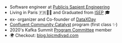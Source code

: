 
- Software engineer at [Publicis Sapient Engineering](https://medium.com/xebia-france)
- Living in Paris 🇫🇷🍷🧀 and Graduated from [ISEP](https://www.isep.fr/) 🎓
- ex- organizer and Co-founder of [DataXDay](https://dataxday.fr)
- [Confluent Community Catalyst](https://www.confluent.io/nominate/) program (first class ✨)
- 2020's Kafka Summit [Program Committee](https://kafka-summit.org/program-committee/) member
- 🌍 Checkout: [blog.loicmdivad.com](https://blog.loicmdivad.com/)

<!--
**DivLoic/DivLoic** is a ✨ _special_ ✨ repository because its `README.md` (this file) appears on your GitHub profile.

Here are some ideas to get you started:

- 🔭 I’m currently working on ...
- 🌱 I’m currently learning ...
- 👯 I’m looking to collaborate on ...
- 🤔 I’m looking for help with ...
- 💬 Ask me about ...
- 📫 How to reach me: ...
- 😄 Pronouns: ...
- ⚡ Fun fact: ...
-->
